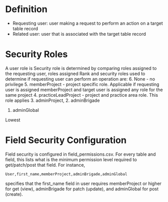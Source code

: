 # Definition

- Requesting user: user making a request to perform an action on a target table record
- Related user: user that is associated with the target table record

# Security Roles

A user role is
Security role is determined by comparing roles assigned to the requesting user, roles assigned
Rank and security roles used to determine if requesting user can
perform an operation are:
6\. None - no privilege
5\. memberProject - project specific role. Applicable if requesting
user is assigned memberProject and target user is assigned any role for the same project
4\. practiceLeadProject - project and practice area role. This role applies
3\. adminProject,
2\. adminBrigade

1. adminGlobal

Lowest

# Field Security Configuration

Field security is configured in field_permissions.csv. For every table and field, this lists what is the minimum permission level required to get/patch/post that field. For instance,

```
User,first_name,memberProject,adminBrigade,adminGlobal
```

specifies that the first_name field in user requires memberProject or higher for get (view), adminBrigade for patch (update), and adminGlobal for post (create).
